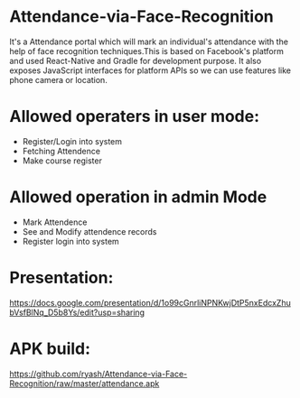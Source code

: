 # Attendance-via-Face-Recognition
It's a Attendance portal which will mark an individual's attendance with the help of face recognition techniques.This is based 
on Facebook's platform and used React-Native and Gradle for development purpose. It also exposes JavaScript interfaces for 
platform APIs so we can use features like phone camera or location.

# Allowed operaters in user mode:
- Register/Login into system
- Fetching Attendence
- Make course register

# Allowed operation in admin Mode
- Mark Attendence 
- See and Modify attendence records
- Register login into system

# Presentation: 
https://docs.google.com/presentation/d/1o99cGnrliNPNKwjDtP5nxEdcxZhubVsfBlNq_D5b8Ys/edit?usp=sharing

# APK build: 
https://github.com/ryash/Attendance-via-Face-Recognition/raw/master/attendance.apk

